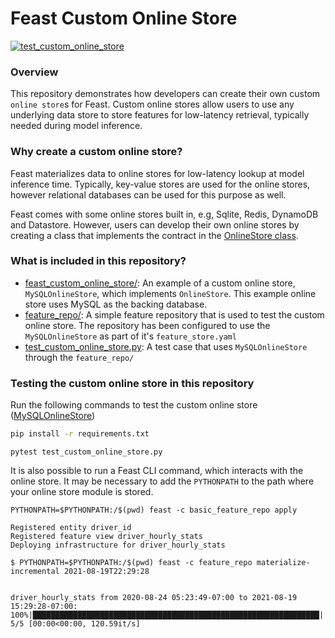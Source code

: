 # Feast Custom Online Store
[![test_custom_online_store](https://github.com/feast-dev/feast-custom-online-store-demo/actions/workflows/test_custom_online_store.yml/badge.svg?branch=main)](https://github.com/feast-dev/feast-custom-online-store-demo/actions/workflows/test_custom_online_store.yml)

### Overview

This repository demonstrates how developers can create their own custom `online store`s for Feast. Custom online stores allow users to use any underlying 
data store to store features for low-latency retrieval, typically needed during model inference.

### Why create a custom online store?

Feast materializes data to online stores for low-latency lookup at model inference time. Typically, key-value stores are used for 
the online stores, however relational databases can be used for this purpose as well.

Feast comes with some online stores built in, e.g, Sqlite, Redis, DynamoDB and Datastore. However, users can develop their
own online stores by creating a class that implements the contract in the [OnlineStore class](https://github.com/feast-dev/feast/blob/master/sdk/python/feast/infra/online_stores/online_store.py#L26).

### What is included in this repository?

* [feast_custom_online_store/](feast_custom_online_store): An example of a custom online store, `MySQLOnlineStore`, which implements `OnlineStore`. This example online store uses MySQL as the backing database.
* [feature_repo/](feature_repo): A simple feature repository that is used to test the custom online store. The repository has been configured to use the `MySQLOnlineStore` as part of it's `feature_store.yaml`
* [test_custom_online_store.py](test_custom_online_store.py): A test case that uses `MySQLOnlineStore` through the `feature_repo/`

### Testing the custom online store in this repository

Run the following commands to test the custom online store ([MySQLOnlineStore](https://github.com/feast-dev/feast-custom-online-store-demo/blob/master/feast_custom_online_store/mysql.py))

```bash
pip install -r requirements.txt
```

```
pytest test_custom_online_store.py
```

It is also possible to run a Feast CLI command, which interacts with the online store. It may be necessary to add the 
`PYTHONPATH` to the path where your online store module is stored.
```
PYTHONPATH=$PYTHONPATH:/$(pwd) feast -c basic_feature_repo apply

```
```
Registered entity driver_id
Registered feature view driver_hourly_stats
Deploying infrastructure for driver_hourly_stats
```

```
$ PYTHONPATH=$PYTHONPATH:/$(pwd) feast -c feature_repo materialize-incremental 2021-08-19T22:29:28
```
```Materializing 1 feature views to 2021-08-19 15:29:28-07:00 into the feast_custom_online_store.mysql.MySQLOnlineStore online store.

driver_hourly_stats from 2020-08-24 05:23:49-07:00 to 2021-08-19 15:29:28-07:00:
100%|████████████████████████████████████████████████████████████████| 5/5 [00:00<00:00, 120.59it/s]
```